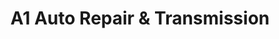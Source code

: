 ---
title: "A1 Auto Repair & Transmission"
url: /ridgewood/a1-auto-repair-and-transmission/
shop: car repair
---